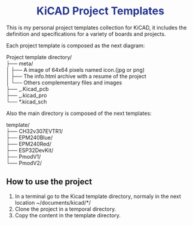 <h1 align=center style='color: #26368E;'>KiCAD Project Templates</h1>

This is my personal project templates collection for KiCAD, it includes the definition and specifications for a variety of boards and projects.

Each project template is composed as the next diagram:

Project template directory/  
├── meta/  
│ ├── A image of 64x64 pixels named icon.(jpg or png)  
│ ├── The info.html archive with a resume of the project  
│ └── Others complementary files and images  
├── _.Kicad_pcb  
├── _.kicad_pro  
└── \*.kicad_sch

Also the main directory is composed of the next templates:

template/  
├── CH32v307EVTR1/  
├── EPM240Blue/  
├── EPM240Red/  
├── ESP32DevKit/  
├── PmodV1/  
└── PmodV2/

## How to use the project

1. In a terminal go to the Kicad template directory, normaly in the next location ~/documents/kicad/\*/
2. Clone the project in a temporal directory.
3. Copy the content in the template directory.
